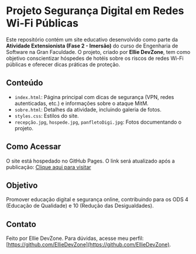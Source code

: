 # Projeto Segurança Digital em Redes Wi-Fi Públicas

Este repositório contém um site educativo desenvolvido como parte da **Atividade Extensionista (Fase 2 - Imersão)** do curso de Engenharia de Software na Gran Faculdade. O projeto, criado por **Ellie DevZone**, tem como objetivo conscientizar hóspedes de hotéis sobre os riscos de redes Wi-Fi públicas e oferecer dicas práticas de proteção.

## Conteúdo
- `index.html`: Página principal com dicas de segurança (VPN, redes autenticadas, etc.) e informações sobre o ataque MitM.
- `sobre.html`: Detalhes da atividade, incluindo galeria de fotos.
- `styles.css`: Estilos do site.
- `recepção.jpg`, `hospede.jpg`, `panfletoDigi.jpg`: Fotos documentando o projeto.

## Como Acessar
O site está hospedado no GitHub Pages. O link será atualizado após a publicação: [Clique aqui para visitar](https://ellieDevZone.github.io/projeto-seguranca-digital/) 

## Objetivo
Promover educação digital e segurança online, contribuindo para os ODS 4 (Educação de Qualidade) e 10 (Redução das Desigualdades).


## Contato
Feito por Ellie DevZone. Para dúvidas, acesse meu perfil: [https://github.com/EllieDevZone](https://github.com/EllieDevZone).
